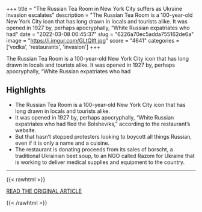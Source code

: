 +++
title = "The Russian Tea Room in New York City suffers as Ukraine invasion escalates"
description = "The Russian Tea Room is a 100-year-old New York City icon that has long drawn in locals and tourists alike. It was opened in 1927 by, perhaps apocryphally, “White Russian expatriates who had"
date = "2022-03-08 00:45:37"
slug = "6226a70ec5adda755162de6a"
image = "https://i.imgur.com/GLtQIft.jpg"
score = "4641"
categories = ['vodka', 'restaurants', 'invasion']
+++

The Russian Tea Room is a 100-year-old New York City icon that has long drawn in locals and tourists alike. It was opened in 1927 by, perhaps apocryphally, “White Russian expatriates who had

## Highlights

- The Russian Tea Room is a 100-year-old New York City icon that has long drawn in locals and tourists alike.
- It was opened in 1927 by, perhaps apocryphally, “White Russian expatriates who had fled the Bolsheviks,” according to the restaurant’s website.
- But that hasn’t stopped protesters looking to boycott all things Russian, even if it is only a name and a cuisine.
- The restaurant is donating proceeds from its sales of borscht, a traditional Ukrainian beet soup, to an NGO called Razom for Ukraine that is working to deliver medical supplies and equipment to the country.

---

{{< rawhtml >}}
  <p class="article-category">
    <a target="_blank" href="https://abc17news.com/money/cnn-business-consumer/2022/03/05/the-russian-tea-room-in-new-york-city-suffers-as-ukraine-invasion-escalates/">READ THE ORIGINAL ARTICLE</a>
  </p>
{{< /rawhtml >}}
